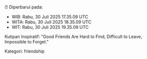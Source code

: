 ⏰ Diperbarui pada:
- WIB: Rabu, 30 Juli 2025 17.35.09 UTC
- WITA: Rabu, 30 Juli 2025 18.35.09 UTC
- WIT: Rabu, 30 Juli 2025 19.35.09 UTC

Kutipan Inspiratif:
"Good Friends Are Hard to Find, Difficult to Leave, Impossible to Forget."


Kategori: friendship

